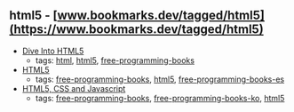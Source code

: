 html5 - [www.bookmarks.dev/tagged/html5](https://www.bookmarks.dev/tagged/html5) 
---
* [Dive Into HTML5](https://diveintohtml5.info/)
    * tags: [html](../tags/html.md), [html5](../tags/html5.md), [free-programming-books](../tags/free-programming-books.md)
* [HTML5](http://www.arkaitzgarro.com/html5/)
    * tags: [free-programming-books](../tags/free-programming-books.md), [html5](../tags/html5.md), [free-programming-books-es](../tags/free-programming-books-es.md)
* [HTML5, CSS and Javascript](http://fromyou.tistory.com/581)
    * tags: [free-programming-books](../tags/free-programming-books.md), [free-programming-books-ko](../tags/free-programming-books-ko.md), [html5](../tags/html5.md)
